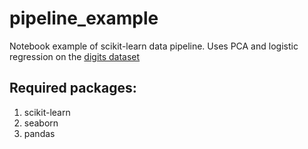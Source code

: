 # pipeline_example
Notebook example of scikit-learn data pipeline. Uses PCA and logistic regression on the [digits dataset](http://scikit-learn.org/stable/modules/generated/sklearn.datasets.load_digits.html)

## Required packages:

1. scikit-learn
2. seaborn
3. pandas


